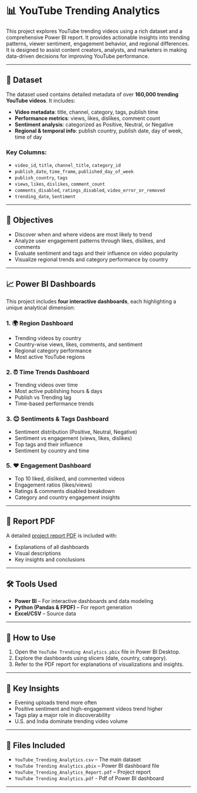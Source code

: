# 📊 YouTube Trending Analytics

This project explores YouTube trending videos using a rich dataset and a comprehensive Power BI report. It provides actionable insights into trending patterns, viewer sentiment, engagement behavior, and regional differences. It is designed to assist content creators, analysts, and marketers in making data-driven decisions for improving YouTube performance.

---

## 📁 Dataset

The dataset used contains detailed metadata of over **160,000 trending YouTube videos**. It includes:

- **Video metadata**: title, channel, category, tags, publish time  
- **Performance metrics**: views, likes, dislikes, comment count  
- **Sentiment analysis**: categorized as Positive, Neutral, or Negative  
- **Regional & temporal info**: publish country, publish date, day of week, time of day  

### Key Columns:
- `video_id`, `title`, `channel_title`, `category_id`  
- `publish_date`, `time_frame`, `published_day_of_week`  
- `publish_country`, `tags`  
- `views`, `likes`, `dislikes`, `comment_count`  
- `comments_disabled`, `ratings_disabled`, `video_error_or_removed`  
- `trending_date`, `Sentiment`  

---

## 📌 Objectives

- Discover when and where videos are most likely to trend  
- Analyze user engagement patterns through likes, dislikes, and comments  
- Evaluate sentiment and tags and their influence on video popularity  
- Visualize regional trends and category performance by country  

---

## 📈 Power BI Dashboards

This project includes **four interactive dashboards**, each highlighting a unique analytical dimension:

### 1. 🌍 Region Dashboard
- Trending videos by country  
- Country-wise views, likes, comments, and sentiment  
- Regional category performance  
- Most active YouTube regions
  
### 2. ⏰ Time Trends Dashboard
- Trending videos over time  
- Most active publishing hours & days  
- Publish vs Trending lag  
- Time-based performance trends  

### 3. 😊 Sentiments & Tags Dashboard
- Sentiment distribution (Positive, Neutral, Negative)  
- Sentiment vs engagement (views, likes, dislikes)  
- Top tags and their influence  
- Sentiment by country and time  

### 5. ❤️ Engagement Dashboard
- Top 10 liked, disliked, and commented videos  
- Engagement ratios (likes/views)  
- Ratings & comments disabled breakdown  
- Category and country engagement insights  

---

## 📘 Report PDF

A detailed [project report PDF](./YouTube_Trending_Analytics_Report.pdf) is included with:
- Explanations of all dashboards  
- Visual descriptions  
- Key insights and conclusions  

---

## 🛠️ Tools Used

- **Power BI** – For interactive dashboards and data modeling  
- **Python (Pandas & FPDF)** – For report generation  
- **Excel/CSV** – Source data  

---

## 🚀 How to Use

1. Open the `YouTube Trending Analytics.pbix` file in Power BI Desktop.  
2. Explore the dashboards using slicers (date, country, category).  
3. Refer to the PDF report for explanations of visualizations and insights.  

---

## 📌 Key Insights

- Evening uploads trend more often  
- Positive sentiment and high-engagement videos trend higher  
- Tags play a major role in discoverability  
- U.S. and India dominate trending video volume  

---

## 📎 Files Included

- `YouTube_Trending_Analytics.csv` – The main dataset  
- `YouTube Trending Analytics.pbix` – Power BI dashboard file  
- `YouTube_Trending_Analytics_Report.pdf` – Project report
- `YouTube Trending Analytics.pdf` - Pdf of Power BI dashboard

---
